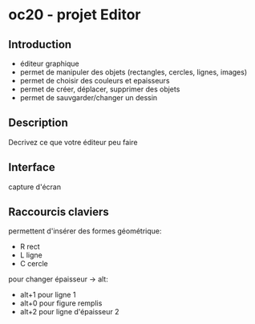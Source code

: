# oc20 - projet Editor

## Introduction

- éditeur graphique
- permet de manipuler des objets (rectangles, cercles, lignes, images)
- permet de choisir des couleurs et epaisseurs
- permet de créer, déplacer, supprimer des objets
- permet de sauvgarder/changer un dessin

## Description
Decrivez ce que votre éditeur peu faire

## Interface
capture d'écran

## Raccourcis claviers
permettent d'insérer des formes géométrique:
- R rect
- L ligne
- C cercle

pour changer épaisseur -> alt:
- alt+1 pour ligne 1
- alt+0 pour figure remplis
- alt+2 pour ligne d'épaisseur 2

